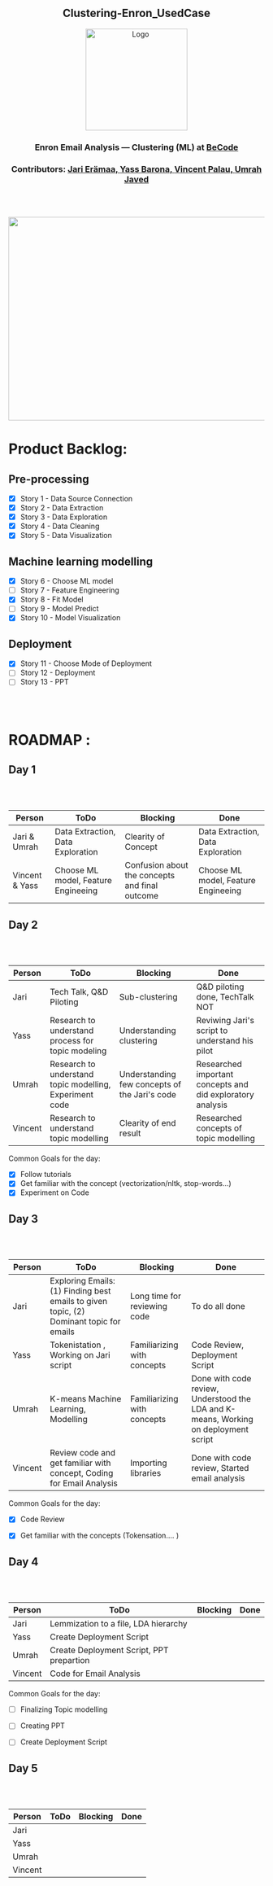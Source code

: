 <h2 align="center">Clustering-Enron_UsedCase</h2> 
<p align="center"><img src="https://becode.org/app/uploads/2021/06/logo-becode.png" alt="Logo" width="200" height="200"></a></p>
<h3 align="center"> Enron Email Analysis — Clustering (ML) at <a href="https://github.com/becodeorg"><strong>BeCode</strong></a></center>
<h3 align="center"> Contributors: <a href="https://github.com/jarieramaa">Jari Erämaa, <a href="https://github.com/yassbarona">Yass Barona, <a href="https://github.com/VincentPalau">Vincent Palau, <a href="https://github.com/UmrahJaved">Umrah Javed</a></h3><br><br>
  
<p align="center"><img src="https://user-images.githubusercontent.com/96992159/162693719-ab5c4ff5-a9d2-412e-836d-282dfd462c55.png" width="800" height="400"></p>
<h1>Product Backlog:</h1> 

## Pre-processing
- [X] Story 1 - Data Source Connection  
- [X] Story 2 - Data Extraction  
- [X] Story 3 - Data Exploration  
- [X] Story 4 - Data Cleaning  
- [X] Story 5 - Data Visualization  

## Machine learning modelling
- [X] Story 6 - Choose ML model  
- [ ] Story 7 - Feature Engineering  
- [X] Story 8 - Fit Model  
- [ ] Story 9 - Model Predict  
- [X] Story 10 - Model Visualization  

## Deployment
- [X] Story 11 - Choose Mode of Deployment  
- [ ] Story 12 - Deployment  
- [ ] Story 13 - PPT  
  
<br><br>
<h1>ROADMAP :</h1>
<h2> Day 1 </h2><br><br>  

| Person      | ToDo | Blocking       | Done   |
| ---------- | ---- | ------------- | ---------
| Jari & Umrah      | Data Extraction, Data Exploration   | Clearity of Concept      | Data Extraction, Data Exploration 
| Vincent & Yass |  Choose ML model, Feature Engineeing | Confusion about the concepts and final outcome | Choose ML model, Feature Engineeing

 
<h2> Day 2 </h2><br><br>
  
| Person      | ToDo | Blocking       | Done |
| ---------- | ---- | ------------- | ----------|
| Jari      |  Tech Talk, Q&D Piloting | Sub-clustering | Q&D piloting done, TechTalk NOT|
| Yass |   Research to understand process for topic modeling |Understanding clustering| Reviwing Jari's script to understand his pilot 
| Umrah |   Research to understand topic modelling, Experiment code| Understanding few concepts of the Jari's code  | Researched important concepts and did exploratory analysis
| Vincent      |   Research to understand topic modelling  | Clearity of end result   | Researched concepts of topic modelling

  Common Goals for the day:
  - [X] Follow tutorials
  - [X] Get familiar with the concept (vectorization/nltk, stop-words...)
  - [X] Experiment on Code

 <h2> Day 3 </h2><br><br>
  
| Person      | ToDo | Blocking       | Done |
| ---------- | ---- | ------------- | ----------|
| Jari      | Exploring Emails: (1) Finding best emails to given topic, (2) Dominant topic for emails  | Long time for reviewing code | To do all done |
| Yass | Tokenistation , Working on Jari script| Familiarizing with concepts  | Code Review, Deployment Script
| Umrah | K-means Machine Learning, Modelling  | Familiarizing with concepts | Done with code review, Understood the LDA and K-means, Working on deployment script|
| Vincent      | Review code and get familiar with concept, Coding for Email Analysis    |  Importing libraries  | Done with code review, Started email analysis 
 
  Common Goals for the day:
  - [X] Code Review
  - [X] Get familiar with the concepts (Tokensation.... )
   
 
  
  <h2> Day 4 </h2><br><br>
  
| Person      | ToDo | Blocking       | Done|
| ---------- | ---- | ------------- | --------
| Jari      | Lemmization to a file, LDA hierarchy   |       |
| Yass | Create Deployment Script    |  |
| Umrah |Create Deployment Script, PPT prepartion | |
| Vincent      | Code for Email Analysis     |  |
  
Common Goals for the day:
  - [ ] Finalizing Topic modelling
  - [ ] Creating PPT
  - [ ]  Create Deployment Script
    

 <h2> Day 5 </h2><br><br>
  
| Person      | ToDo | Blocking       | Done|
| ---------- | ---- | ------------- | --------
| Jari      |    |       |
| Yass |    |  |
| Umrah |   | |
| Vincent      |      |  |

  
  

